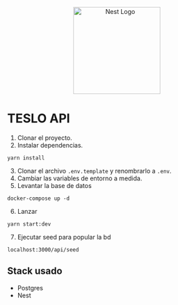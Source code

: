 <p align="center">
  <a href="http://nestjs.com/" target="blank"><img src="https://nestjs.com/img/logo-small.svg" width="200" alt="Nest Logo" /></a>
</p>

# TESLO API

1. Clonar el proyecto.
2. Instalar dependencias.
```
yarn install
```
3. Clonar el archivo ```.env.template``` y renombrarlo a ```.env```.
4. Cambiar las variables de entorno a medida.
5. Levantar la base de datos
```
docker-compose up -d
```
6. Lanzar
```
yarn start:dev
```

7. Ejecutar seed para popular la bd
```
localhost:3000/api/seed
```


## Stack usado
* Postgres
* Nest
